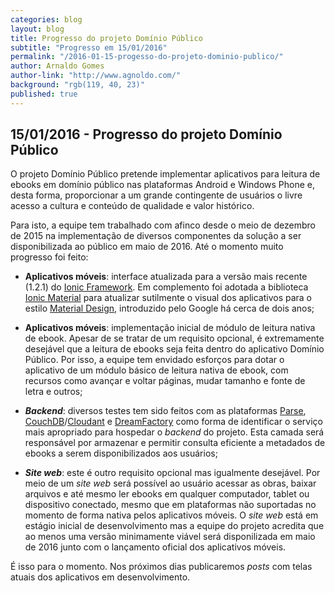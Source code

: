 ```yaml
---
categories: blog
layout: blog
title: Progresso do projeto Domínio Público
subtitle: "Progresso em 15/01/2016"
permalink: "/2016-01-15-progesso-do-projeto-dominio-publico/"
author: Arnaldo Gomes
author-link: "http://www.agnoldo.com/"
background: "rgb(119, 40, 23)"
published: true
---
```


## 15/01/2016 - Progresso do projeto Domínio Público

O projeto Domínio Público pretende implementar aplicativos para leitura de ebooks em domínio público nas plataformas Android e Windows Phone e, desta forma, proporcionar a um grande contingente de usuários o livre acesso a cultura e conteúdo de qualidade e valor histórico.

Para isto, a equipe tem trabalhado com afinco desde o meio de dezembro de 2015 na implementação de diversos componentes da solução a ser disponibilizada ao público em maio de 2016. Até o momento muito progresso foi feito:

- **Aplicativos móveis**: interface atualizada para a versão mais recente (1.2.1) do [Ionic Framework](http://ionicframework.com/). Em complemento foi adotada a biblioteca [Ionic Material](http://ionicmaterial.com/) para atualizar sutilmente o visual dos aplicativos para o estilo [Material Design](https://www.google.com/design/spec/material-design/introduction.html), introduzido pelo Google há cerca de dois anos;

- **Aplicativos móveis**: implementação inicial de módulo de leitura nativa de ebook. Apesar de se tratar de um requisito opcional, é extremamente desejável que a leitura de ebooks seja feita dentro do aplicativo Domínio Público. Por isso, a equipe tem envidado esforços para dotar o aplicativo de um módulo básico de leitura nativa de ebook, com recursos como avançar e voltar páginas, mudar tamanho e fonte de letra e outros;

- **_Backend_**: diversos testes tem sido feitos com as plataformas [Parse](https://parse.com/), [CouchDB](https://couchdb.apache.org/)/[Cloudant](https://cloudant.com/) e [DreamFactory](https://www.dreamfactory.com/) como forma de identificar o serviço mais apropriado para hospedar o _backend_ do projeto. Esta camada será responsável por armazenar e permitir consulta eficiente a metadados de ebooks a serem disponibilizados aos usuários;

- **_Site web_**: este é outro requisito opcional mas igualmente desejável. Por meio de um _site web_ será possível ao usuário acessar as obras, baixar arquivos e até mesmo ler ebooks em qualquer computador, tablet ou dispositivo conectado, mesmo que em plataformas não suportadas no momento de forma nativa pelos aplicativos móveis. O _site web_ está em estágio inicial de desenvolvimento mas a equipe do projeto acredita que ao menos uma versão minimamente viável será disponilizada em maio de 2016 junto com o lançamento oficial dos aplicativos móveis.

É isso para o momento. Nos próximos dias publicaremos _posts_ com telas atuais dos aplicativos em desenvolvimento.
